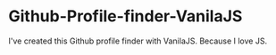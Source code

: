 # Github-Profile-finder-VanilaJS

I've created this Github profile finder with VanilaJS. Because I love JS. 

